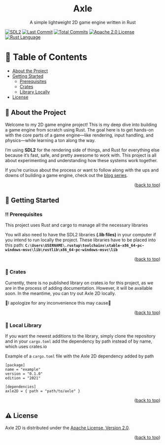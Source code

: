 <a id="readme-top"></a>

<!-- PROJECT LOGO -->
<!--<br />-->
<div align="center">
  <!--<a href="https://github.com/github_username/repo_name">
    <img src="images/logo.png" alt="Logo" width="80" height="80">
  </a>-->

  <h1 align="center">Axle</h1>

  <p align="center">
    A simple lightweight 2D game engine written in Rust
    <!--<br />
    <a href="https://github.com/github_username/repo_name"><strong>Explore the docs »</strong></a>
    <br />
    <br />
    <a href="https://github.com/github_username/repo_name">View Demo</a>
    ·
    <a href="https://github.com/github_username/repo_name/issues/new?labels=bug&template=bug-report---.md">Report Bug</a>
    ·
    <a href="https://github.com/github_username/repo_name/issues/new?labels=enhancement&template=feature-request---.md">Request Feature</a>-->
  </p>
</div>
  
  

<!-- PROJECT SHIELDS -->
<!--
*** I'm using markdown "reference style" links for readability.
*** Reference links are enclosed in brackets [ ] instead of parentheses ( ).
*** See the bottom of this document for the declaration of the reference variables
*** for contributors-url, forks-url, etc. This is an optional, concise syntax you may use.
*** https://www.markdownguide.org/basic-syntax/#reference-style-links
-->
[![SDL2][SDL2-shield]][SDL2-url]
[![Last Commit][last-commit-shield]][last-commit-url]
[![Total Commits][total-commits-shield]][total-commits-url]
[![Apache 2.0 License][license-shield]][license-url]
[![Rust Language][rust-shield]][rust-url]


<!-- Table of Contents -->
# :notebook_with_decorative_cover: Table of Contents

- [About the Project](#star2-about-the-project)
  <!--* [Screenshots](#camera-screenshots)
  * [Tech Stack](#space_invader-tech-stack)
  * [Environment Variables](#key-environment-variables)-->
- [Getting Started](#toolbox-getting-started)
  * [Prerequisites](#bangbang-prerequisites)
  <!-- * [Installation](#gear-installation)-->
  * [Crates](#triangular_flag_on_post-crates)
  * [Library Locally](#running-local-library)
  <!--- [Contributing](#wave-contributing)-->
- [License](#warning-license)

  

<!-- About the Project -->
## :star2: About the Project

Welcome to my 2D game engine project! This is my deep dive into building a game engine from scratch using Rust. The goal here is to get hands-on with the core parts of a game engine—like rendering, input handling, and physics—while learning a ton along the way.

I’m using **SDL2** for the rendering side of things, and Rust for everything else because it’s fast, safe, and pretty awesome to work with. This project is all about experimenting and understanding how these systems work together.

If you’re curious about the process or want to follow along with the ups and downs of building a game engine, check out the [blog series][blog-series].

<p align="right">(<a href="#readme-top">back to top</a>)</p>


<!-- Getting Started -->
## 	:toolbox: Getting Started

<!-- Prerequisites -->
### :bangbang: Prerequisites

This project uses Rust and cargo to manage all the necessary libraries

You will also need to have the SDL2 libraries **(.lib files)** in your computer if you intend to run locally the project.
These libraries have to be placed into this path: **`C:\Users\USERNAME\.rustup\toolchains\stable-x86_64-pc-windows-msvc\lib\rustlib\x86_64-pc-windows-msvc\lib`**

<p align="right">(<a href="#readme-top">back to top</a>)</p>


<!-- Installation -->
<!--### :gear: Installation

To install the project simply clone this respository

```bash
  git clone https://github.com/Estiknok/KyodoBackend.git
  cd KyodoBackend
```

Now only excecute the following commands on a terminal inside the project to install the dependencies and setup the project

```bash
  npm i
  npm run build
```
-->

<!-- Crates library-->
### :triangular_flag_on_post: Crates

Currently, there is no published library on crates.io for this project, as we are in the process of adding documentation. However, it will be available soon. In the meantime, you can try out Axle 2D locally. 

🙏I apologize for any inconvenience this may cause🙏

<p align="right">(<a href="#readme-top">back to top</a>)</p>


<!-- Run Locally -->
### :running: Local Library

If you want the newest additions to the library, simply clone the repository and in your `cargo.toml` add the dependency by path instead of by name, which uses crates.io

Example of a `cargo.toml` file with the Axle 2D dependency added by path
```
[package]
name = "example"
version = "0.1.0"
edition = "2021"

[dependencies]
axle2D = { path = "path/to/axle" }
```

<p align="right">(<a href="#readme-top">back to top</a>)</p>


<!-- Contributing -->
<!--## :wave: Contributing

<a href="https://github.com/Estiknok/KyodoBackend/graphs/contributors">
  <img src="https://contrib.rocks/image?repo=Estiknok/KyodoBackend" />
</a>


Contributions are always welcome!-->

<!-- License -->
## :warning: License

Axle 2D is distributed under the [Apache License, Version 2.0][license-url].

<p align="right">(<a href="#readme-top">back to top</a>)</p>


<!-- MARKDOWN LINKS & IMAGES -->
<!-- https://www.markdownguide.org/basic-syntax/#reference-style-links -->
[license-shield]: https://img.shields.io/github/license/Estikno/axle.svg?style=for-the-badge
[license-url]: https://github.com/Estikno/axle/blob/main/LICENSE
[last-commit-shield]: https://img.shields.io/github/last-commit/Estikno/axle.svg?style=for-the-badge
[last-commit-url]: https://github.com/Estikno/axle/blob/main
[total-commits-shield]: https://img.shields.io/github/commit-activity/t/Estikno/axle.svg?style=for-the-badge
[total-commits-url]: https://github.com/Estikno/axle/commits/main/
[product-screenshot]: images/screenshot.png
[blog-series]: https://estikno.github.io/tags/game-engine
[Rust-shield]: https://img.shields.io/badge/Rust-000000?style=for-the-badge&logo=rust&logoColor=white
[Rust-url]: https://www.rust-lang.org/
[SDL2-shield]: https://img.shields.io/badge/SDL2-0769AD?style=for-the-badge&logo=SDL&logoColor=white
[SDL2-url]: https://www.libsdl.org/
